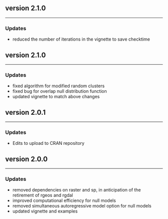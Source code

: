 ## version 2.1.0

---

### Updates
- reduced the number of iterations in the vignette to save checktime

## version 2.1.0

---


### Updates
- fixed algorithm for modified random clusters
- fixed bug for overlap null distribution function
- updated vignette to match above changes

## version 2.0.1

---


### Updates

- Edits to upload to CRAN repository


## version 2.0.0

---


### Updates

- removed dependencies on raster and sp, in anticipation of the retirement of rgeos and rgdal
- improved computational efficiency for null models
- removed simultaneous autoregressive model option for null models
- updated vignette and examples